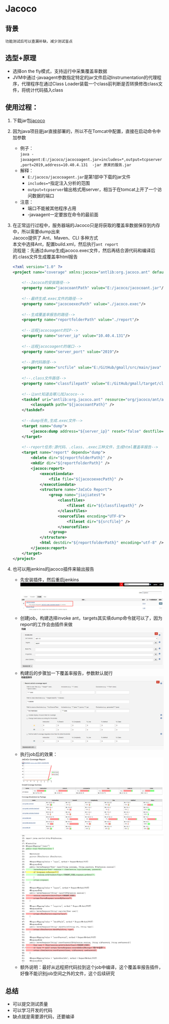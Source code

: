 # Jacoco
## 背景
`功能测试后可以查漏补缺，减少测试盲点`

## 选型+原理
- 选择on the fly模式，支持运行中采集覆盖率数据
- JVM中通过-javaagent参数指定特定的jar文件启动Instrumentation的代理程序，代理程序在通过Class Loader装载一个class前判断是否转换修改class文件，将统计代码插入class

## 使用过程：
1. 下载jar包[jacoco](https://www.jacoco.org/jacoco/index.html)
2. 因为java项目是jar直接部署的，所以不在Tomcat中配置，直接在启动命令中加参数  
    - 例子：  
    `java -javaagent:E:/jacoco/jacocoagent.jar=includes=*,output=tcpserver,port=2019,address=10.40.4.131  -jar 原来的服务.jar`  
    - 解释：
        - `E:/jacoco/jacocoagent.jar`是第1部中下载的jar文件  
        - `includes=*`指定注入分析的范围
        - `output=tcpserver`输出格式用server，相当于在tomcat上开了一个访问数据的端口
    - 注意：
        - 端口不能被其他程序占用
        - -javaagent一定要放在命令的最前面

3. 在正常运行过程中，服务器端的Jacoco只是将获取的覆盖率数据保存到内存中，所以需要dump出来  
    Jacoco提供了 Ant、Maven、CLI 多种方式   
    本文中选择Ant，配置build.xml，然后执行`ant report`  
    流程是：先通过dump生成jacoco.exec文件，然后再结合源代码和编译后的.class文件生成覆盖率html报告  
      
    ```xml
    <?xml version="1.0" ?>
    <project name="coverage" xmlns:jacoco="antlib:org.jacoco.ant" default="report">
    
    	<!--Jacoco的安装路径-->
    	<property name="jacocoantPath" value="E:/jacoco/jacocoant.jar"/>
    	
    	<!--最终生成.exec文件的路径-->
    	<property name="jacocoexecPath" value="./jacoco.exec"/>
    	
    	<!--生成覆盖率报告的路径-->
    	<property name="reportfolderPath" value="./report"/>
    	
    	<!--远程jacocoagent的IP-->
    	<property name="server_ip" value="10.40.4.131"/>
    	
    	<!--远程jacocoagent的端口-->
    	<property name="server_port" value="2019"/>
    	
    	<!--源代码路径-->
    	<property name="srcfile" value="E:/GitHub/gmall/src/main/java" />
    	
    	<!--.class文件路径-->
    	<property name="classfilepath" value="E:/GitHub/gmall/target/classes" />
    	
    	<!--让ant知道去哪儿找Jacoco-->
    	<taskdef uri="antlib:org.jacoco.ant" resource="org/jacoco/ant/antlib.xml">
    		<classpath path="${jacocoantPath}" />
    	</taskdef>
    	
    	<!--dump任务,生成.exec文件-->
    	<target name="dump">
    		<jacoco:dump address="${server_ip}" reset="false" destfile="${jacocoexecPath}" port="${server_port}" append="true"/>
    	</target>
    	
    	<!--report任务:源代码、.class、.exec三种文件，生成html覆盖率报告-->
    	<target name="report" depends="dump">
    		<delete dir="${reportfolderPath}" />
    		<mkdir dir="${reportfolderPath}" />
    		<jacoco:report>
    			<executiondata>
    				<file file="${jacocoexecPath}" />
    			</executiondata>
    			<structure name="JaCoCo Report">
    				<group name="jiajiatest"> 
    					<classfiles>
    						<fileset dir="${classfilepath}" />
    					</classfiles>
    					<sourcefiles encoding="UTF-8">
    						<fileset dir="${srcfile}" />
    					</sourcefiles>
    				</group>
    			</structure>
    			<html destdir="${reportfolderPath}" encoding="utf-8" /> 
    		</jacoco:report>
    	</target>
    </project>
    ```

4. 也可以用jenkins的jacoco插件来输出报告   
    - 先安装插件，然后重启jenkins   
    ![jacoco001.png](pic/jacoco001.png)  
    - 创建job，构建选择invoke ant，targets其实填dump命令就可以了，因为report的工作会由插件来做  
    ![jacoco001.png](pic/jacoco002.png)  
    - 构建后的步骤加一下覆盖率报告，参数默认就行  
    ![jacoco001.png](pic/jacoco003.png)      
    - 执行job后的效果：  
    ![jacoco001.png](pic/jacoco004.png)    
    ![jacoco001.png](pic/jacoco005.png)   
    - 额外说明：最好从远程把代码拉到这个job中编译，这个覆盖率报告插件，好像不能识别job空间之外的文件，这个后续研究
    
## 总结
- 可以提交测试质量
- 可以学习开发的代码
- 缺点就是需要源代码，还要编译
